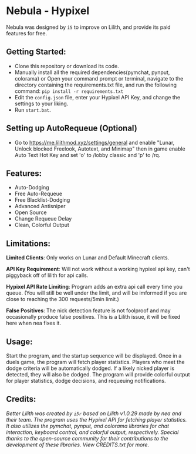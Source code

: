 # Nebula - Hypixel
Nebula was designed by `i5` to improve on Lilith, and provide its paid features for free.

## Getting Started:
- Clone this repository or download its code.
- Manually install all the required dependencies(pymchat, pynput, colorama) or Open your command prompt or terminal, navigate to the directory containing the requirements.txt file, and run the following command:
```pip install -r requirements.txt```
- Edit the `config.json` file, enter your Hypixel API Key, and change the settings to your liking.
- Run `start.bat`.

## Setting up AutoRequeue (Optional)
- Go to https://me.lilithmod.xyz/settings/general and enable "Lunar, Unlock blocked Freelook, Autotext, and Minimap" then in game enable Auto Text Hot Key and set 'o' to /lobby classic and 'p' to /rq.

## Features:
- Auto-Dodging
- Free Auto-Requeue
- Free Blacklist-Dodging
- Advanced Antisniper
- Open Source
- Change Requeue Delay
- Clean, Colorful Output

## Limitations:

**Limited Clients**: Only works on Lunar and Default Minecraft clients.

**API Key Requirement**: Will not work without a working hypixel api key, can't piggyback off of lilith for api calls.

**Hypixel API Rate Limiting**: Program adds an extra api call every time you queue. (You will still be well under the limit, and will be imformed if you are close to reaching the 300 requests/5min limit.)

**False Positives**: The nick detection feature is not foolproof and may occasionally produce false positives. This is a Lilith issue, it will be fixed here when nea fixes it.

## Usage:
Start the program, and the startup sequence will be displayed.
Once in a duels game, the program will fetch player statistics.
Players who meet the dodge criteria will be automatically dodged.
If a likely nicked player is detected, they will also be dodged.
The program will provide colorful output for player statistics, dodge decisions, and requeuing notifications.

## Credits:
*Better Lilith was created by `i5r` based on Lilith v1.0.29 made by nea and their team. The program uses the Hypixel API for fetching player statistics. It also utilizes the pymchat, pynput, and colorama libraries for chat interaction, keyboard control, and colorful output, respectively. Special thanks to the open-source community for their contributions to the development of these libraries. View CREDITS.txt for more.*
